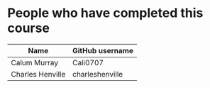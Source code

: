 # People who have completed this course
| Name                     | GitHub username       |
| ------------------------ | --------------------- |
| Calum Murray             | Cali0707              | 
| Charles Henville	   | charleshenville	   |